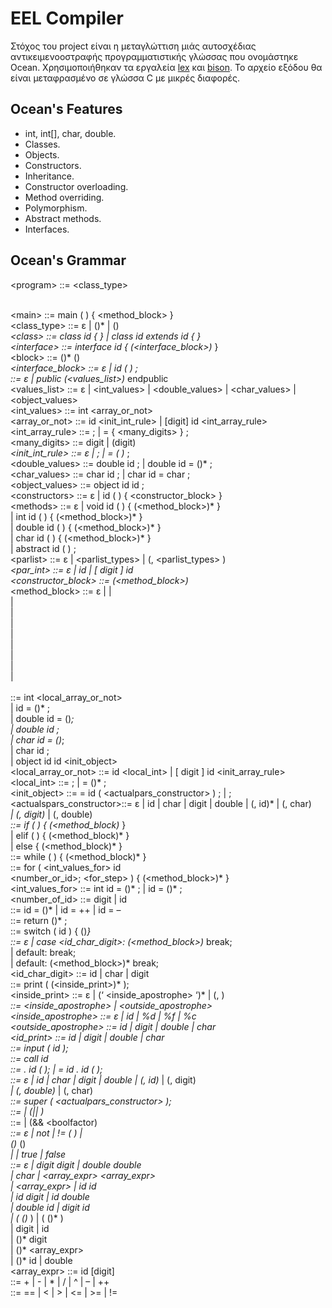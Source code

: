 # EEL Compiler

Στόχος του project είναι η μεταγλώττιση μιάς αυτοσχέδιας αντικειμενοοστραφής
προγραμματιστικής γλώσσας που ονομάστηκε Ocean. Χρησιμοποιήθηκαν τα εργαλεία
[lex](https://silcnitc.github.io/lex.html) και [bison](https://www.gnu.org/software/bison/).
Το αρχείο εξόδου θα είναι μεταφρασμένο σε γλώσσα C με μικρές διαφορές.


## Ocean's Features

* int, int[], char, double.
* Classes.
* Objects.
* Constructors.
* Inheritance.
* Constructor overloading.
* Method overriding.
* Polymorphism.
* Abstract methods.
* Interfaces.

## Ocean's Grammar

\<program\>	::= <class_type> <main><br/>
\<main>			::= main ( ) { <method_block> }<br/>
\<class_type>		::= ε | (<class>)* | (<interface>)*<br/>
\<class>			::= class id { <block> } | class id extends id { <block> }<br/>
\<interface>			::= interface id { (<interface_block>)* }<br/>
\<block>			::= <declarations> (<constructors>)* (<methods>)*<br/>
\<interface_block>		::= ε | id ( ) ;<br/>
<declarations>		::= ε | public (<values_list>)* endpublic<br/>
\<values_list>		::= ε | <int_values> | <double_values> | <char_values> | <object_values><br/>
\<int_values>		::= int <array_or_not><br/>
\<array_or_not>		::= id <init_int_rule> | [digit] id <int_array_rule><br/>
\<int_array_rule>		::= ; | = { <many_digits> } ;<br/>
\<many_digits>		::= digit | (digit)*<br/>
\<init_int_rule>		::= ε | ; | = ( <expression> )* ;<br/>
\<double_values>		::= double id ; | double id = (<expression>)* ;<br/>
\<char_values>		::= char id ; | char id = char ;<br/>
\<object_values>		::= object id id ;<br/>
\<constructors>		::= ε | id (  <parlist> ) { <constructor_block> }<br/>
\<methods>			::= ε | void id ( <parlist> ) { (<method_block>)* }<br/>
				        |  int id ( <parlist> ) { (<method_block>)* }<br/>
				        | double id ( <parlist> ) { (<method_block>)* }<br/>
				        | char id ( <parlist> ) { (<method_block>)* }<br/>
				        | abstract id ( ) ;<br/>
\<parlist>			::= ε | <parlist_types> | (, <parlist_types> )*<br/>
\<par_int>			::= ε | id | [ digit ] id<br/>
\<constructor_block>	::= (<method_block>)*<br/>
\<method_block>		::= ε |  <assignment> |<br/>
					<ifstat> |<br/>
					<whilestat> |<br/>
					<switchstat> |<br/>
					<forstat> |<br/>
					<callstat> |<br/>
					<returnstat> |<br/>
					<inputstat> |<br/>
					<printstat> |<br/>
					<super><br/>
<assignment>		::= int <local_array_or_not><br/>
					| id = (<expression>)* ;<br/>
					| double id = (<expression>)*;<br/>
					| double id ;<br/>
          | char id = (<expression>)*;<br/>
					| char id ;<br/>
					| object id id <init_object><br/>
<local_array_or_not>	::= id <local_int> | [ digit ] id <init_array_rule><br/>
<local_int>			::= ; | = (<expression>)* ;<br/>
<init_object>		::= = id ( <actualpars_constructor> ) ; | ;<br/>
<actualspars_constructor>::= ε | id | char | digit | double | (, id)* | (, char)*<br/>
          | (,  digit)* | (, double)*<br/>
<ifstat>			::= if ( <condition> ) { (<method_block)* }<br/>
					| elif ( <condition> ) { (<method_block)* }<br/>
					| else { (<method_block)* }<br/>
<whilestat>			::= while ( <condition> )  { (<method_block)* }<br/>
<forstat>			::= for ( <int_values_for> id <relationaloper> <br/>
          <number_or_id>; <for_step> ) { (<method_block>)* }<br/>
<int_values_for>		::= int id = (<expression>)* ; | id = (<expression>)* ;<br/>
<number_of_id>		::= digit | id<br/>
<forstep>			::= id = (<expression>)* | id = ++ | id = –<br/>
<returnstat>			::= return (<expression>)* ;<br/>
<switchstat>			::= switch ( id ) { (<caserule>)*}<br/>
<caserule>			::= ε | case <id_char_digit>: (<method_block>)* break;<br/>
					| default: break;<br/>
					| default: (<method_block>)* break;<br/>
<id_char_digit>		::= id | char | digit<br/>
<printstat>			::= print ( (<inside_print>)* );<br/>
<inside_print>		::= ε | (‘ <inside_apostrophe> ‘)* | (, <aftercomma>)*<br/>
<aftercomma>		::= <inside_apostrophe> | <outside_apostrophe><br/>
<inside_apostrophe>	::= ε | id | %d | %f | %c<br/>
<outside_apostrophe>	::= id | digit | double | char<br/>
<id_print>			::= id | digit | double | char<br/>
<inputstat>			::= input ( id );<br/>
<callstat>			::= call id <callcase><br/>
<callcase>			::= . id ( <actualpars> ); | = id . id ( <actualpars> );<br/>
<actualpars>		::= ε | id | char | digit | double | (, id)* | (, digit)*<br/>
          | (, double)* | (, char)*<br/>
<super>			::= super ( <actualpars_constructor> );<br/>
<condition>			::= <boolterm> | (|| <boolterm>)*<br/>
<boolterm>			::= <boolfactor> | (&& <boolfactor)*<br/>
<boolfactor>		::= ε | not <condition> | != ( <condition> ) |<br/>
					(<expression>)* <relationarloper> (<expression>)*<br/>
					| <condition> | true | false<br/>
<expression>		::= ε | digit <operations> digit | double <operations> double<br/>
					| char | <array_expr> <operations> <array_expr><br/>
					| <array_expr> <operations> | id <operations> id<br/>
					| id <operations> digit | id <operations> double<br/>
          | double <operations> id | digit <operations> id<br/>
					| ( (<expression>)* ) | <operations> (  (<expression>)* )<br/>
					| digit <operations> | id <operations><br/>
          | (<expression>)* <operations> digit<br/>
          | (<expression>)* <operations> <array_expr><br/>
          | (<expression>)* <operations> id | double<br/>
<array_expr>		::= id [digit]<br/>
<operations>		::= + | - | * | / | ^ | – | ++<br/>
<relationaloper>		::= == | < | > | <= | >= | !=<br/>
